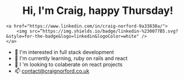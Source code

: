 <h1 align='center'>
    Hi, I'm Craig, happy Thursday!
</h1>

<p align='center'>

    <a href="https://www.linkedin.com/in/craig-norford-9a33838a/">
        <img src=”https://img.shields.io/badge/linkedin-%230077B5.svg?&style=for-the-badge&logo=linkedin&logoColor=white" />
    </a>

</p>

- :eyes:  I'm interested in full stack development
- :seedling:  I'm currently learning, ruby on rails and react
- :revolving_hearts: I 'm looking to colaberate on react projects
- :mailbox:  contact@craignorford.co.uk